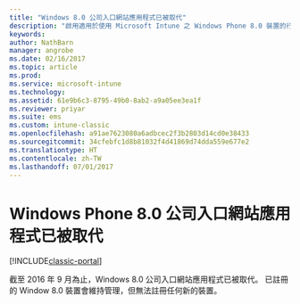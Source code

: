 ```yaml
---
title: "Windows 8.0 公司入口網站應用程式已被取代"
description: "啟用適用於使用 Microsoft Intune 之 Windows Phone 8.0 裝置的行動裝置管理 (MDM)。"
keywords: 
author: NathBarn
manager: angrobe
ms.date: 02/16/2017
ms.topic: article
ms.prod: 
ms.service: microsoft-intune
ms.technology: 
ms.assetid: 61e9b6c3-8795-49b0-8ab2-a9a05ee3ea1f
ms.reviewer: priyar
ms.suite: ems
ms.custom: intune-classic
ms.openlocfilehash: a91ae7623080a6adbcec2f3b2803d14cd0e38433
ms.sourcegitcommit: 34cfebfc1d8b81032f4d41869d74dda559e677e2
ms.translationtype: HT
ms.contentlocale: zh-TW
ms.lasthandoff: 07/01/2017
---
```

#  <a name="windows-phone-80-company-portal-app-deprecated"></a>Windows Phone 8.0 公司入口網站應用程式已被取代

[!INCLUDE[classic-portal](../includes/classic-portal.md)]

截至 2016 年 9 月為止，Windows 8.0 公司入口網站應用程式已被取代。 已註冊的 Window 8.0 裝置會維持管理，但無法註冊任何新的裝置。
